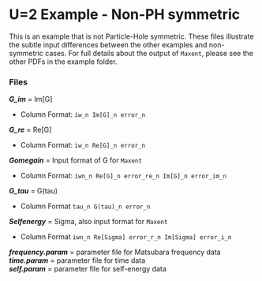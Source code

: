 U=2 Example - Non-PH symmetric
==============================
This is an example that is not Particle-Hole symmetric. These files illustrate the subtle input differences between the other examples and non-symmetric cases. For full details about the output of `Maxent`, please see the other PDFs in the example folder. 

### Files
**_G_im_** = Im[G] 
  - Column Format: `iw_n Im[G]_n error_n  `

**_G_re_** = Re[G] 
  - Column Format: `iw_n Re[G]_n error_n` 

**_Gomegain_** = Input format of G for `Maxent`
  - Column Format: `iwn_n Re[G]_n error_re_n Im[G]_n error_im_n`  

**_G_tau_** = G(tau)
  - Column Format `tau_n G(tau)_n error_n`  

**_Selfenergy_** = Sigma, also input format for `Maxent`
  - Column Format `iwn_n Re[Sigma] error_r_n Im[Sigma] error_i_n`

**_frequency.param_** = parameter file for Matsubara frequency data  
**_time.param_** = parameter file for time data  
**_self.param_** = parameter file for self-energy data
